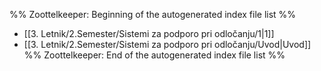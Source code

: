 %% Zoottelkeeper: Beginning of the autogenerated index file list  %%
-  [[3. Letnik/2.Semester/Sistemi za podporo pri odločanju/1|1]]
-  [[3. Letnik/2.Semester/Sistemi za podporo pri odločanju/Uvod|Uvod]]
%% Zoottelkeeper: End of the autogenerated index file list  %%
